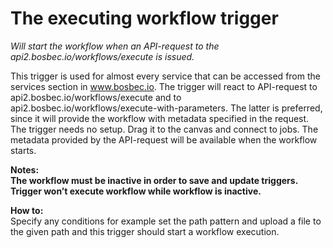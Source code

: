 # The executing workflow trigger #

*Will start the workflow when an API-request to the api2.bosbec.io/workflows/execute is issued.*

This trigger is used for almost every service that can be accessed from the services section in www.bosbec.io. The trigger will react to API-request to api2.bosbec.io/workflows/execute and to api2.bosbec.io/workflows/execute-with-parameters. The latter is preferred, since it will provide the workflow with metadata specified in the request.  
The trigger needs no setup. Drag it to the canvas and connect to jobs. The metadata provided by the API-request will be available when the workflow starts.



**Notes:  
The workflow must be inactive in order to save and update triggers.    
Trigger won’t execute workflow while workflow is inactive.**


**How to:**  
Specify any conditions for example set the path pattern and upload a file to the given path and this trigger should start a workflow execution.
